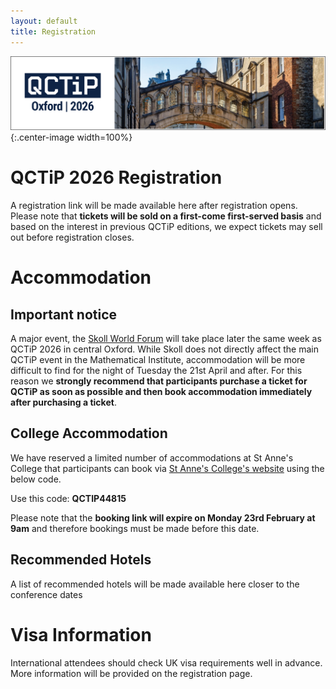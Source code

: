 ```yaml
---
layout: default
title: Registration
---
```


![Oxford Bridge of Sighs](assets/images/cover.png){:.center-image width=100%}

# QCTiP 2026 Registration

A registration link will be made available here after registration opens. Please note that **tickets will be sold on a first-come first-served basis**
and based on the interest in previous QCTiP editions, we expect tickets may sell out before registration closes.


# Accommodation

## Important notice

A major event, the [Skoll World Forum](https://skoll.org/) will take place later the same week as QCTiP 2026 in central Oxford.
While Skoll does not directly affect the main QCTiP event in the Mathematical Institute, accommodation will be more difficult to find
for the night of Tuesday the 21st April and after. For this reason we **strongly recommend that participants purchase a ticket for QCTiP as soon as possible
and then book accommodation immediately after purchasing a ticket**. 


## College Accommodation

We have reserved a limited number of accommodations at St Anne's College that participants can book via
[St Anne's College's website](https://www.st-annes.ox.ac.uk/conferences-bb/accommodation/book-conference/) using the below code.

Use this code: **QCTIP44815**
 
Please note that the **booking link will expire on Monday 23rd February at 9am** and therefore bookings must be made before this date.

## Recommended Hotels

A list of recommended hotels will be made available here closer to the conference dates


# Visa Information

International attendees should check UK visa requirements well in advance. More information will be provided on the registration page.

